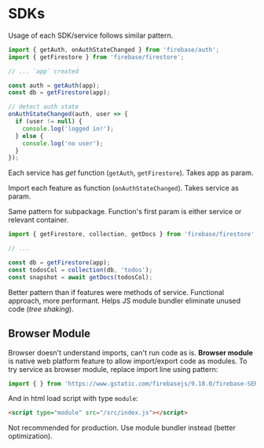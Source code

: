 # SDKs

Usage of each SDK/service follows similar pattern.

```js
import { getAuth, onAuthStateChanged } from 'firebase/auth';
import { getFirestore } from 'firebase/firestore';

// ... `app` created

const auth = getAuth(app);
const db = getFirestore(app);

// detect auth state
onAuthStateChanged(auth, user => {
  if (user != null) {
    console.log('logged in!');
  } else {
    console.log('no user');
  }
});
```

Each service has *get* function (`getAuth`, `getFirestore`). Takes app as param.

Import each feature as function (`onAuthStateChanged`). Takes service as param.

Same pattern for subpackage. Function's first param is either service or relevant container.

```js
import { getFirestore, collection, getDocs } from 'firebase/firestore';

// ...

const db = getFirestore(app);
const todosCol = collection(db, 'todos');
const snapshot = await getDocs(todosCol);
```

Better pattern than if features were methods of service. Functional approach, more performant. Helps JS module bundler eliminate unused code (*tree shaking*).

## Browser Module

Browser doesn't understand imports, can't run code as is. **Browser module** is native web platform feature to allow import/export code as modules. To try service as browser module, replace import line using pattern:

```js
import { } from 'https://www.gstatic.com/firebasejs/9.18.0/firebase-SERVICE.js'
```

And in html load script with type `module`:

```html
<script type="module" src="/src/index.js"></script>
```

Not recommended for production. Use module bundler instead (better optimization).
